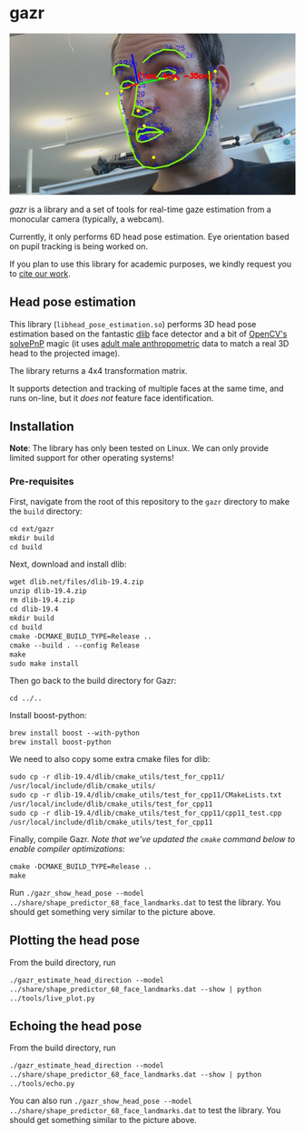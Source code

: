 gazr
====

![Face tracking for head pose estimation](doc/screenshot.jpg)

*gazr* is a library and a set of tools for real-time gaze estimation from a
monocular camera (typically, a webcam).

Currently, it only performs 6D head pose estimation. Eye orientation based on
pupil tracking is being worked on.

If you plan to use this library for academic purposes, we kindly request you to
[cite our work](CITATION).

Head pose estimation
--------------------

This library (`libhead_pose_estimation.so`) performs 3D head pose estimation
based on the fantastic [dlib](http://dlib.net/) face detector and a bit of
[OpenCV's
solvePnP](http://docs.opencv.org/modules/calib3d/doc/camera_calibration_and_3d_reconstruction.html#solvepnp) magic (it uses [adult male anthropometric](https://github.com/chili-epfl/attention-tracker/blob/5dcef870c96892d80ca17959528efba0b2d0ce1c/src/head_pose_estimation.hpp#L12) data to match a real 3D head to the projected image).

The library returns a 4x4 transformation matrix.

It supports detection and tracking of multiple faces at the same time, and runs
on-line, but it *does not* feature face identification.

Installation
------------

**Note**: The library has only been tested on Linux. We can only provide limited
support for other operating systems!

### Pre-requisites

First, navigate from the root of this repository to the `gazr` directory to make the `build` directory:

```
cd ext/gazr
mkdir build
cd build
```

Next, download and install dlib:

```
wget dlib.net/files/dlib-19.4.zip
unzip dlib-19.4.zip
rm dlib-19.4.zip
cd dlib-19.4
mkdir build
cd build
cmake -DCMAKE_BUILD_TYPE=Release ..
cmake --build . --config Release
make
sudo make install
```

Then go back to the build directory for Gazr:

```
cd ../..
```

Install boost-python: 
```
brew install boost --with-python
brew install boost-python
```
We need to also copy some extra cmake files for dlib: 
```
sudo cp -r dlib-19.4/dlib/cmake_utils/test_for_cpp11/ /usr/local/include/dlib/cmake_utils/
sudo cp -r dlib-19.4/dlib/cmake_utils/test_for_cpp11/CMakeLists.txt /usr/local/include/dlib/cmake_utils/test_for_cpp11
sudo cp -r dlib-19.4/dlib/cmake_utils/test_for_cpp11/cpp11_test.cpp /usr/local/include/dlib/cmake_utils/test_for_cpp11
```

Finally, compile Gazr. *Note that we've updated the `cmake` command below to enable compiler optimizations*:

```
cmake -DCMAKE_BUILD_TYPE=Release ..
make
```
Run ``./gazr_show_head_pose --model ../share/shape_predictor_68_face_landmarks.dat`` to test
the library. You should get something very similar to the picture above.

Plotting the head pose
----------------------
From the build directory, run
```
./gazr_estimate_head_direction --model ../share/shape_predictor_68_face_landmarks.dat --show | python ../tools/live_plot.py
```

Echoing the head pose
----------------------
From the build directory, run
```
./gazr_estimate_head_direction --model ../share/shape_predictor_68_face_landmarks.dat --show | python ../tools/echo.py
```

You can also run ``./gazr_show_head_pose --model ../share/shape_predictor_68_face_landmarks.dat`` to test
the library. You should get something similar to the picture above.
